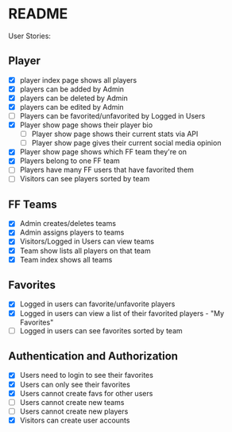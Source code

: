 # README

User Stories:

## Player
* [x] player index page shows all players
* [x] players can be added by Admin
* [x] players can be deleted by Admin
* [x] players can be edited by Admin
* [ ] Players can be favorited/unfavorited by Logged in Users
* [x] Player show page shows their player bio
  * [ ] Player show page shows their current stats via API
  * [ ] Player show page gives their current social media opinion
* [x] Player show page shows which FF team they're on
* [x] Players belong to one FF team
* [ ] Players have many FF users that have favorited them
* [ ] Visitors can see players sorted by team

## FF Teams
* [x] Admin creates/deletes teams
* [x] Admin assigns players to teams
* [x] Visitors/Logged in Users can view teams
* [x] Team show lists all players on that team
* [x] Team index shows all teams

## Favorites
* [x] Logged in users can favorite/unfavorite players
* [x] Logged in users can view a list of their favorited players - "My Favorites"
* [ ] Logged in users can see favorites sorted by team

## Authentication and Authorization
* [x] Users need to login to see their favorites
* [x] Users can only see their favorites
* [x] Users cannot create favs for other users
* [ ] Users cannot create new teams
* [ ] Users cannot create new players
* [x] Visitors can create user accounts
